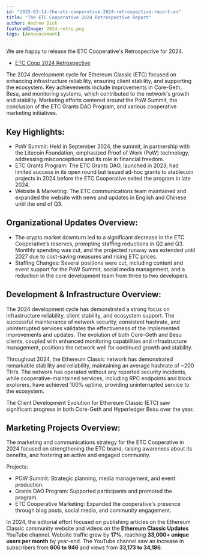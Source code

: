 ```yaml
---
id: "2025-03-14-the-etc-cooperative-2024-retrospective-report-en"
title: "The ETC Cooperative 2024 Retrospective Report"
author: Andrew Dick
featuredImage: 2024-retro.png
tags: [Announcement]
---
```

We are happy to release the ETC Cooperative's Retrospective for 2024.

* [ETC Coop 2024 Retrospective](/etc-cooperative-retrospective-2024.pdf)

The 2024 development cycle for Ethereum Classic (ETC) focused on enhancing infrastructure reliability, ensuring client stability, and supporting the ecosystem. Key achievements include improvements in Core-Geth, Besu, and monitoring systems, which contributed to the network's growth and stability. Marketing efforts centered around the PoW Summit, the conclusion of the ETC Grants DAO Program, and various cooperative marketing initiatives.

## Key Highlights:
- PoW Summit: Held in September 2024, the summit, in partnership with the Litecoin Foundation, emphasized Proof of Work (PoW) technology, addressing misconceptions and its role in financial freedom.
- ETC Grants Program: The ETC Grants DAO, launched in 2023, had limited success in its open round but issued ad-hoc grants to stablecoin projects in 2024 before the ETC Cooperative exited the program in late 2024.
- Website & Marketing: The ETC communications team maintained and expanded the website with news and updates in English and Chinese until the end of Q3.

## Organizational Updates Overview:
- The crypto market downturn led to a significant decrease in the ETC Cooperative’s reserves, prompting staffing reductions in Q2 and Q3. Monthly spending was cut, and the projected runway was extended until 2027 due to cost-saving measures and rising ETC prices.
- Staffing Changes: Several positions were cut, including content and event support for the PoW Summit, social media management, and a reduction in the core development team from three to two developers.

## Development & Infrastructure Overview:

The 2024 development cycle has demonstrated a strong focus on infrastructure reliability, client stability, and ecosystem support. The successful maintenance of network security, consistent hashrate, and uninterrupted services validates the effectiveness of the implemented improvements and updates. The evolution of both Core-Geth and Besu clients, coupled with enhanced monitoring capabilities and infrastructure management, positions the network well for continued growth and stability.

Throughout 2024, the Ethereum Classic network has demonstrated remarkable stability and reliability, maintaining an average hashrate of ~200 TH/s. The network has operated without any reported security incidents, while cooperative-maintained services, including RPC endpoints and block explorers, have achieved 100% uptime, providing uninterrupted service to the ecosystem.

The Client Development Evolution for Ethereum Classic (ETC) saw significant progress in both Core-Geth and Hyperledger Besu over the year.

## Marketing Projects Overview:
The marketing and communications strategy for the ETC Cooperative in 2024 focused on strengthening the ETC brand, raising awareness about its benefits, and fostering an active and engaged community.

Projects:
  - POW Summit: Strategic planning, media management, and event production.
  - Grants DAO Program: Supported participants and promoted the program.
  - ETC Cooperative Marketing: Expanded the cooperative's presence through blog posts, social media, and community engagement.

In 2024, the editorial effort focused on publishing articles on the Ethereum Classic community website and videos on the **Ethereum Classic Updates** YouTube channel. Website traffic grew by **17%**, reaching **33,000+ unique users per month** by year-end. The YouTube channel saw an increase in subscribers from **606 to 946** and views from **33,173 to 34,186**.

